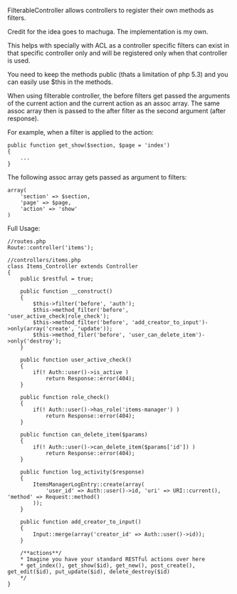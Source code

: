FilterableController allows controllers to register their own methods as filters.

Credit for the idea goes to machuga. The implementation is my own.

This helps with specially with ACL as a controller specific filters can exist in that 
specific controller only and will be registered only when that controller is used.

You need to keep the methods public (thats a limitation of php 5.3) and you can easily use
$this in the methods.

When using filterable controller, the before filters get passed the arguments of the current action and
the current action as an assoc array. The same assoc array then is passed to the after filter as the 
second argument (after response).

For example, when a filter is applied to the action:
	
	public function get_show($section, $page = 'index')
	{
		...
	}

The following assoc array gets passed as argument to filters:
	
	array(
		'section' => $section,
		'page' => $page,
		'action' => 'show'
	)

Full Usage:

	//routes.php
	Route::controller('items');

	//controllers/items.php
	class Items_Controller extends Controller
	{
		public $restful = true;

		public function __construct()
		{
			$this->filter('before', 'auth');
			$this->method_filter('before', 'user_active_check|role_check');
			$this->method_filter('before', 'add_creator_to_input')->only(array('create', 'update'));
			$this->method_filer('before', 'user_can_delete_item')->only('destroy');
		}

		public function user_active_check()
		{
			if(! Auth::user()->is_active )
				return Response::error(404);
		}

		public function role_check()
		{
			if(! Auth::user()->has_role('items-manager') )
				return Response::error(404);
		}

		public function can_delete_item($params)
		{
			if(! Auth::user()->can_delete_item($params['id']) )
				return Response::error(404);
		}

		public function log_activity($response)
		{
			ItemsManagerLogEntry::create(array(
				'user_id' => Auth::user()->id, 'uri' => URI::current(), 'method' => Request::method()
			));
		}

		public function add_creator_to_input()
		{
			Input::merge(array('creator_id' => Auth::user()->id));
		}

		/**actions**/
		* Imagine you have your standard RESTful actions over here
		* get_index(), get_show($id), get_new(), post_create(), get_edit($id), put_update($id), delete_destroy($id)
		*/
	}